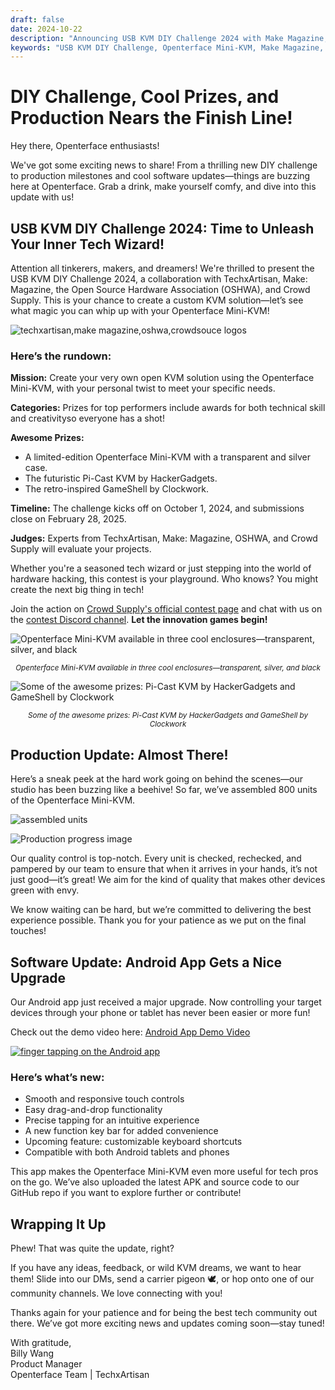 ```yaml
---
draft: false
date: 2024-10-22
description: "Announcing USB KVM DIY Challenge 2024 with Make Magazine, OSHWA, and Crowd Supply! Win exclusive prizes including limited-edition Mini-KVMs. Plus: 800 units assembled, enhanced Android app release, and production progress update."
keywords: "USB KVM DIY Challenge, Openterface Mini-KVM, Make Magazine, OSHWA, Crowd Supply, hardware contest, Android app update, production progress, tech competition, DIY electronics, hardware hacking, limited edition KVM, Pi-Cast KVM, GameShell, open source hardware"
---
```


# DIY Challenge, Cool Prizes, and Production Nears the Finish Line!

Hey there, Openterface enthusiasts!

We've got some exciting news to share! From a thrilling new DIY challenge to production milestones and cool software updates—things are buzzing here at Openterface. Grab a drink, make yourself comfy, and dive into this update with us!

## USB KVM DIY Challenge 2024: Time to Unleash Your Inner Tech Wizard!

Attention all tinkerers, makers, and dreamers! We're thrilled to present the USB KVM DIY Challenge 2024, a collaboration with TechxArtisan, Make: Magazine, the Open Source Hardware Association (OSHWA), and Crowd Supply. This is your chance to create a custom KVM solution—let’s see what magic you can whip up with your Openterface Mini-KVM!

![techxartisan,make magazine,oshwa,crowdsouce logos](https://www.crowdsupply.com/img/edd0/923e0840-1232-47f1-b007-ab2023c5edd0/openterface-241017-03_jpg_md-xl.jpg)

### Here’s the rundown:

**Mission:** Create your very own open KVM solution using the Openterface Mini-KVM, with your personal twist to meet your specific needs.

**Categories:** Prizes for top performers include awards for both technical skill and creativityso everyone has a shot!

**Awesome Prizes:**

- A limited-edition Openterface Mini-KVM with a transparent and silver case.
- The futuristic Pi-Cast KVM by HackerGadgets.
- The retro-inspired GameShell by Clockwork.

**Timeline:** The challenge kicks off on October 1, 2024, and submissions close on February 28, 2025.

**Judges:** Experts from TechxArtisan, Make: Magazine, OSHWA, and Crowd Supply will evaluate your projects.

Whether you're a seasoned tech wizard or just stepping into the world of hardware hacking, this contest is your playground. Who knows? You might create the next big thing in tech!

Join the action on [Crowd Supply's official contest page](https://www.crowdsupply.com/techxartisan/usb-kvm-diy-challenge-2024) and chat with us on the [contest Discord channel](https://discord.com/invite/YhKVzDujkT). **Let the innovation games begin!**

![Openterface Mini-KVM available in three cool enclosures—transparent, silver, and black](https://www.crowdsupply.com/img/54d6/9eba8416-7d7d-428d-b92a-934c526a54d6/openterface-241017-06_jpg_md-xl.jpg)
<p style="text-align: center;"><small><em>Openterface Mini-KVM available in three cool enclosures—transparent, silver, and black</em></small></p>

![Some of the awesome prizes: Pi-Cast KVM by HackerGadgets and GameShell by Clockwork](https://www.crowdsupply.com/img/407d/f83d375b-2711-4c8b-99e4-537b6704407d/openterface-241017-07_jpg_md-xl.jpg)
<p style="text-align: center;"><small><em>Some of the awesome prizes: Pi-Cast KVM by HackerGadgets and GameShell by Clockwork</em></small></p>

## Production Update: Almost There!

Here’s a sneak peek at the hard work going on behind the scenes—our studio has been buzzing like a beehive! So far, we’ve assembled 800 units of the Openterface Mini-KVM.

![assembled units](https://www.crowdsupply.com/img/7d41/ed50b569-b923-44c6-b6b3-f10ebd807d41/openterface-241017-02_jpg_md-xl.jpg)

![Production progress image](https://www.crowdsupply.com/img/3ff4/cde3e357-c25b-4990-bc06-de01048f3ff4/openterface-241017-08_jpg_md-xl.jpg)

Our quality control is top-notch. Every unit is checked, rechecked, and pampered by our team to ensure that when it arrives in your hands, it’s not just good—it’s great! We aim for the kind of quality that makes other devices green with envy.

We know waiting can be hard, but we’re committed to delivering the best experience possible. Thank you for your patience as we put on the final touches!

## Software Update: Android App Gets a Nice Upgrade

Our Android app just received a major upgrade. Now controlling your target devices through your phone or tablet has never been easier or more fun!

Check out the demo video here: [Android App Demo Video](https://x.com/TechxArtisan/status/1840587612148699398)

[![finger tapping on the Android app](https://www.crowdsupply.com/img/5615/a94c1a0e-ef15-4f4a-a438-c40e58be5615/openterface-241017-04_jpg_gallery-lg.jpg)](https://x.com/TechxArtisan/status/1840587612148699398)

### Here’s what’s new:
- Smooth and responsive touch controls
- Easy drag-and-drop functionality
- Precise tapping for an intuitive experience
- A new function key bar for added convenience
- Upcoming feature: customizable keyboard shortcuts
- Compatible with both Android tablets and phones

This app makes the Openterface Mini-KVM even more useful for tech pros on the go. We’ve also uploaded the latest APK and source code to our GitHub repo if you want to explore further or contribute!

## Wrapping It Up

Phew! That was quite the update, right?

If you have any ideas, feedback, or wild KVM dreams, we want to hear them! Slide into our DMs, send a carrier pigeon 🕊️, or hop onto one of our community channels. We love connecting with you!

Thanks again for your patience and for being the best tech community out there. We’ve got more exciting news and updates coming soon—stay tuned!

With gratitude,  
Billy Wang  
Product Manager  
Openterface Team | TechxArtisan









